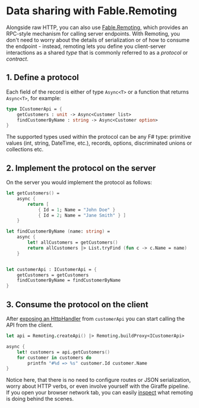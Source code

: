 # Data sharing with Fable.Remoting
Alongside raw HTTP, you can also use [Fable.Remoting](https://github.com/Zaid-Ajaj/Fable.Remoting), which provides an RPC-style mechanism for calling server endpoints. With Remoting, you don't need to worry about the details of serialization or of how to consume the endpoint - instead, remoting lets you define you client-server interactions as a shared *type* that is commonly referred to as a *protocol* or *contract*.

## 1. Define a protocol
Each field of the record is either of type `Async<T>` or a function that returns `Async<T>`, for example:
```fsharp
type ICustomerApi = {
    getCustomers : unit -> Async<Customer list>
    findCustomerByName : string -> Async<Customer option>
}
```
The supported types used within the protocol can be any F# type: primitive values (int, string, DateTime, etc.), records, options, discriminated unions or collections etc.

## 2. Implement the protocol on the server
On the server you would implement the protocol as follows:
```fsharp
let getCustomers() =
    async {
        return [
            { Id = 1; Name = "John Doe" }
            { Id = 2; Name = "Jane Smith" } ]
    }

let findCustomerByName (name: string) = 
    async {
        let! allCustomers = getCustomers()
        return allCustomers |> List.tryFind (fun c -> c.Name = name)
    }


let customerApi : ICustomerApi = {
    getCustomers = getCustomers
    findCustomerByName = findCustomerByName
}
```

## 3. Consume the protocol on the client
After [exposing an HttpHandler](https://zaid-ajaj.github.io/Fable.Remoting/#/server-setup/saturn) from `customerApi` you can start calling the API from the client. 

```fsharp
let api = Remoting.createApi() |> Remoting.buildProxy<ICustomerApi>

async {
    let! customers = api.getCustomers()
    for customer in customers do
        printfn "#%d => %s" customer.Id customer.Name
}
```

Notice here, that there is no need to configure routes or JSON serialization, worry about HTTP verbs, or even involve yourself with the Giraffe pipeline. If you open your browser network tab, you can easily [inspect](https://zaid-ajaj.github.io/Fable.Remoting/#/advanced/raw-http-communication) what remoting is doing behind the scenes. 

